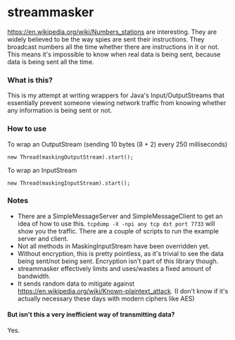 streammasker
============

https://en.wikipedia.org/wiki/Numbers_stations are interesting.
They are widely believed to be the way spies are sent their instructions.
They broadcast numbers all the time whether there are instructions in it or not. This means it's impossible to know when real data is being sent, because data is being sent all the time.

### What is this?
This is my attempt at writing wrappers for Java's Input/OutputStreams that essentially prevent someone viewing network traffic from knowing whether any information is being sent or not.

### How to use
To wrap an OutputStream (sending 10 bytes (8 + 2) every 250 milliseconds)<br>
```MaskingOutputStream maskingOutputStream = new MaskingOutputStream(outputStream, 8, new SecureRandom(), 250, TimeUnit.MILLISECONDS);
new Thread(maskingOutputStream).start();
```
To wrap an InputStream
```MaskingInputStream maskingInputStream = new MaskingInputStream(inputStream, 8);
new Thread(maskingInputStream).start();
```

### Notes
* There are a SimpleMessageServer and SimpleMessageClient to get an idea of how to use this. `tcpdump -X -npi any tcp dst port 7733` will show you the traffic. There are a couple of scripts to run the example server and client.
* Not all methods in MaskingInputStream have been overridden yet.
* Without encryption, this is pretty pointless, as it's trivial to see the data being sent/not being sent. Encryption isn't part of this library though.
* streammasker effectively limits and uses/wastes a fixed amount of bandwidth.
* It sends random data to mitigate against https://en.wikipedia.org/wiki/Known-plaintext_attack. (I don't know if it's actually necessary these days with modern ciphers like AES)

#### But isn't this a very inefficient way of transmitting data?
Yes.
